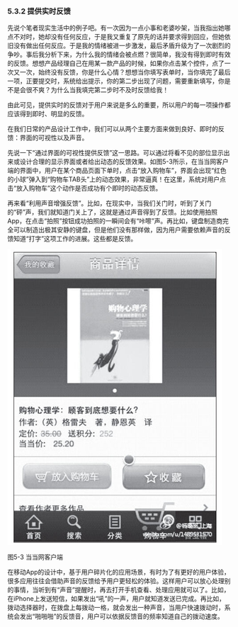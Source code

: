 ### 5.3.2 提供实时反馈

先说个笔者现实生活中的例子吧。有一次因为一点小事和老婆吵架，当我指出她哪点不对时，她却没有任何反应，于是我又重复了原先的话并要求得到回应，但她依旧没有做出任何反应。于是我的情绪被进一步激发，最后矛盾升级为了一次剧烈的争吵。事后我分析下来，为什么我的情绪会被点燃？很简单，我没有得到即时有效的反馈。想想产品经理自己在用某一款产品的时候，如果你点击某个控件，点了一次又一次，始终没有反馈，你是什么心情？想想当你填写表单时，当你填完了最后一项，正要提交时，系统给出提示，你的第二步出现了问题，需要重新填写，你是不是会很不爽？为什么当我填完第二步时不及时反馈给我！

由此可见，提供实时的反馈对于用户来说是多么的重要，所以用户的每一项操作都应该得到即时、明显的反馈。

在我们日常的产品设计工作中，我们可以从两个主要方面来做到良好、即时的反馈：界面的可视性以及声音。

先说一下“通过界面的可视性提供反馈”这一思路。可以通过将看不见的部位显示出来或设计合理的显示界面或者给出动态的反馈效果。如图5-3所示，在当当网客户端的界面中，用户在某个商品页面下单时，点击“放入购物车”，界面会出现“红色的小球”弹入到“购物车TAB头”上的动态效果，非常逼真！在这里，系统对用户点击“放入购物车”这个动作是否成功有个即时的动态反馈。

再来看“利用声音增强反馈”。比如，在现实中，当我们关门时，听到了关门的“砰”声，我们就知道门关上了，这就是通过声音得到了反馈。比如使用拍照App，在点击“拍照”按钮成功拍照的一瞬间会有“咔嚓”声。再比如，键盘制造商完全可以制造出极其安静的键盘，但是他们没有那样做，因为用户需要依赖声音的反馈知道“打字”这项工作的进展。这些都是反馈。

![](images/image01465.jpeg)

图5-3 当当网客户端

在移动App的设计中，基于用户碎片化的应用场景，有时为了有更好的用户体验，很多应用往往会借助声音的反馈给予用户更轻松的体验。这样用户可以放心处理别的事情，当听到有“声音”提醒时，再去打开手机查看、处理应用就可以了。比如，在iPhone上发送短信，如果发出“吼”的一声，用户就知道发送已完成。再比如，拨动选择器时，在拨盘上每拨动一格，就会发出一种声音，当用户快速拨动时，系统会发出“啪啪啪”的反馈音，用户可以依据反馈音的频率知道自己的拨动速度。
